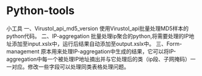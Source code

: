 # Python-tools
小工具
一、Virustol_api_md5_version
使用Virustol_api批量处理MD5样本的python代码。
二、IP-aggregation
批量处理ip聚合的python,将需要处理的IP地址添加至input.xslx中，运行后结果自动添加至output.xslx中。
三、Form-management
原本用来处理IP-aggregation中生成的结果，它可以将IP-aggregation中每一个被处理IP地址摘出并与它处理后的类（ip段、子网掩码）一一对应。修改一些字段可以处理同类表格处理问题。
